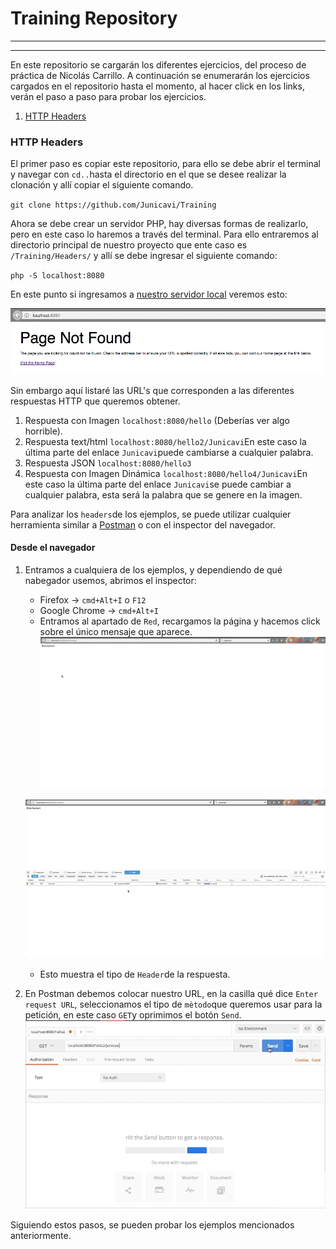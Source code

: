 # Training Repository
---
***
En este repositorio se cargarán los diferentes ejercicios, del proceso de práctica de Nicolás Carrillo.
A continuación se enumerarán los ejercicios cargados en el repositorio hasta el momento, al hacer click en los links, verán el paso a paso para probar los ejercicios.
1. [HTTP Headers](#1)

### <a name="1"></a>HTTP Headers
El primer paso es copiar este repositorio, para ello se debe abrir el terminal y navegar con `cd..`hasta el directorio en el que se desee realizar la clonación y allí copiar el siguiente comando.

`git clone https://github.com/Junicavi/Training`

Ahora se debe crear un servidor PHP, hay diversas formas de realizarlo, pero en este caso lo haremos a través del terminal. Para ello entraremos al directorio principal de nuestro proyecto que ente caso es `/Training/Headers/` y allí se debe ingresar el siguiente comando:

`php -S localhost:8080`

En este punto si ingresamos a [nuestro servidor local](localhost:8080) veremos esto:

![alt text](https://raw.githubusercontent.com/Junicavi/Training/master/ReadmeImages/Headers/1.png)

Sin embargo aquí listaré las URL's que corresponden a las diferentes respuestas HTTP que queremos obtener.

1. Respuesta con Imagen `localhost:8080/hello` (Deberías ver algo horrible).
2. Respuesta text/html `localhost:8080/hello2/Junicavi`En este caso la última parte del enlace `Junicavi`puede cambiarse a cualquier palabra.
3. Respuesta JSON `localhost:8080/hello3`
4. Respuesta con Imagen Dinámica `localhost:8080/hello4/Junicavi`En este caso la última parte del enlace `Junicavi`se puede cambiar a cualquier palabra, esta será la palabra que se genere en la imagen.

Para analizar los `headers`de los ejemplos, se puede utilizar cualquier herramienta similar a [Postman](https://www.getpostman.com/) o con el inspector del navegador.

#### Desde el navegador

1. Entramos a cualquiera de los ejemplos, y dependiendo de qué nabegador usemos, abrimos el inspector:
    * Firefox -> `cmd+Alt+I` o `F12` 
    * Google Chrome -> `cmd+Alt+I`
    * Entramos al apartado de `Red`, recargamos la página y hacemos click sobre el único mensaje que aparece.
    ![Alt Text](https://raw.githubusercontent.com/Junicavi/Training/master/ReadmeImages/Headers/2.gif)
    
    ![Alt Text](https://raw.githubusercontent.com/Junicavi/Training/master/ReadmeImages/Headers/3.gif)
    * Esto muestra el tipo de `Header`de la respuesta.
2. En Postman debemos colocar nuestro URL, en la casilla qué dice `Enter request URL`, seleccionamos el tipo de `mètodo`que queremos usar para la petición, en este caso `GET`y oprimimos el botón `Send`.
    ![Alt Text](https://raw.githubusercontent.com/Junicavi/Training/master/ReadmeImages/Headers/4.gif)

Siguiendo estos pasos, se pueden probar los ejemplos mencionados anteriormente.
